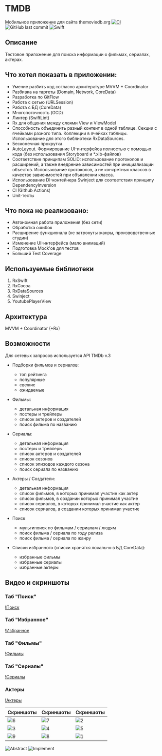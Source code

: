 # TMDB
Мобильное приложение для сайта themoviedb.org
[![CI](https://github.com/alastar13rus/TMDB/actions/workflows/CI.yml/badge.svg)](https://github.com/alastar13rus/TMDB/actions/workflows/CI.yml)
![GitHub last commit](https://img.shields.io/github/last-commit/alastar13rus/TMDB?style=plastic)
![Swift](https://img.shields.io/badge/Swift-5.3-green)


## Описание
Тестовое приложение для поиска информации о фильмах, сериалах, актерах.

## Что хотел показать в приложении:
* Умение разбить код согласно архитерктуре MVVM + Coordinator
* Разбивка на таргеты (Domain, Network, CoreData)
* Разработка по GitFlow
* Работа с сетью (URLSession)
* Работа с БД (CoreData)
* Многопоточность (GCD)
* Линтер (SwiftLint)
* Rx для общения между слоями View и ViewModel
* Способность объединить разный контент в одной таблице. Секции с ячейками разного типа. Коллекции в ячейках таблицы. Использование для этого библиотеки RxDataSources.
* Бесконечная прокрутка.
* AutoLayout. Формирование UI-интерфейса полностью с помощью кода (без использования Storyboard и *.xib-файлов)
* Соответствие принципам SOLID: использование протоколов и расширений, а также внедрение зависимостей при инициализации объектов. Использование протоколов, а не конкретных классов в качестве зависимостей при объявлении класса.
* Использование DI-контейнера Swinject для соответствия принципу DependencyInversion
* CI (Github Actions)
* Unit-тесты

## Что пока не реализовано:
* Автономная работа приложения (без сети)
* Обработка ошибок
* Расширение функционала (не затронуты жанры, производственные студии)
* Изменение UI-интерфейса (мало анимаций)
* Подготовка Mock'ов для тестов 
* Больший Test Coverage

## Используемые библиотеки
1. RxSwift
2. RxCocoa
3. RxDataSources
4. Swinject
5. YoutubePlayerView

## Архитектура
MVVM + Coordinator (+Rx)

## Возможности
Для сетевых запросов используется API TMDb v.3

*  Подборки фильмов и сериалов:
    * топ рейтинга
    * популярные
    * свежие
    * ожидаемые
    
* Фильмы:
    * детальная информация
    * постеры и трейлеры
    * список актеров и создателей
    * поиск фильма по названию
    
* Сериалы:
    * детальная информация
    * постеры и трейлеры
    * список актеров и создателей
    * список сезонов
    * список эпизодов каждого сезона
    * поиск сериала по названию
    
* Актеры / Создатели:
    * детальная информация
    * список фильмов, в которых принимал участие как актер
    * список фильмов, в создании которых принимал участие
    * список сериалов, в которых принимал участие как актер
    * список сериалов, в создании которых принимал участие

* Поиск
	* мультипоиск по фильмам / сериалам / людям
	* поиск фильма / сериала по году релиза
	* поиск фильма / сериала по жанру
    
* Списки избранного (списки хранятся локально в БД CoreData):
    * избранные фильмы
    * избранные сериалы
    * избранные актеры

## Видео и скриншоты

### Таб "Поиск"

[!Поиск](https://user-images.githubusercontent.com/31746929/121350253-1b17ed00-c933-11eb-8e0e-77c29fd65137.mp4)

### Таб "Избранное"

[!Избранное](https://user-images.githubusercontent.com/31746929/121350471-692cf080-c933-11eb-845b-78c0b29ae9b0.mp4)

### Таб "Фильмы"

[!Фильмы](https://user-images.githubusercontent.com/31746929/121350321-31be4400-c933-11eb-8ea2-30f8b19ac474.mp4)

### Таб "Сериалы"

[!Сериалы](https://user-images.githubusercontent.com/31746929/121350420-55818a00-c933-11eb-8d87-17de1bd07903.mp4)

### Актеры

[!Актеры](https://user-images.githubusercontent.com/31746929/121350488-6df1a480-c933-11eb-996e-ab6fad8b8bf8.mp4)

Скриншоты | Скриншоты | Скриншоты
------------ | ------------- | -------------
![6](https://user-images.githubusercontent.com/31746929/121351024-fec88000-c933-11eb-9db6-601b83524586.png) | ![7](https://user-images.githubusercontent.com/31746929/121351032-00924380-c934-11eb-98b2-47208112c176.png) | ![2](https://user-images.githubusercontent.com/31746929/121351006-fb34f900-c933-11eb-8597-f2c00fd52106.png)
![3](https://user-images.githubusercontent.com/31746929/121351010-fbcd8f80-c933-11eb-9165-244f3a98484c.png) | ![4](https://user-images.githubusercontent.com/31746929/121351014-fc662600-c933-11eb-9bc4-9c8ea448b51e.png) | ![5](https://user-images.githubusercontent.com/31746929/121351019-fcfebc80-c933-11eb-9492-5032deb6e948.png)
![9](https://user-images.githubusercontent.com/31746929/121351045-0425ca80-c934-11eb-8c7d-ce3a4b781971.png) | ![8](https://user-images.githubusercontent.com/31746929/121351039-02f49d80-c934-11eb-9d95-bb789a3154cc.png) | ![1](https://user-images.githubusercontent.com/31746929/121350998-fa03cc00-c933-11eb-8f42-b38d40f84d59.png)

![Abstract](https://user-images.githubusercontent.com/31746929/124288514-efff7280-db59-11eb-82be-0f99ef233f2a.png)
![Implement](https://user-images.githubusercontent.com/31746929/124288448-d9f1b200-db59-11eb-8b1c-75fa2e64f64f.png)
